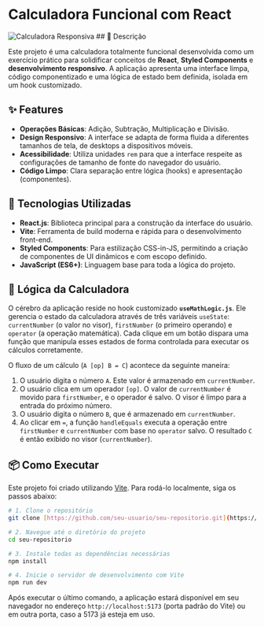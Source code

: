 # Calculadora Funcional com React

![Calculadora Responsiva](https://i.imgur.com/74c6aa.png) ## 📝 Descrição

Este projeto é uma calculadora totalmente funcional desenvolvida como um exercício prático para solidificar conceitos de **React**, **Styled Components** e **desenvolvimento responsivo**. 
A aplicação apresenta uma interface limpa, código componentizado e uma lógica de estado bem definida, isolada em um hook customizado.

## ✨ Features

* **Operações Básicas**: Adição, Subtração, Multiplicação e Divisão.
* **Design Responsivo**: A interface se adapta de forma fluida a diferentes tamanhos de tela, de desktops a dispositivos móveis.
* **Acessibilidade**: Utiliza unidades `rem` para que a interface respeite as configurações de tamanho de fonte do navegador do usuário.
* **Código Limpo**: Clara separação entre lógica (hooks) e apresentação (componentes).

## 🚀 Tecnologias Utilizadas

* **React.js**: Biblioteca principal para a construção da interface do usuário.
* **Vite**: Ferramenta de build moderna e rápida para o desenvolvimento front-end.
* **Styled Components**: Para estilização CSS-in-JS, permitindo a criação de componentes de UI dinâmicos e com escopo definido.
* **JavaScript (ES6+)**: Linguagem base para toda a lógica do projeto.

## 🧠 Lógica da Calculadora

O cérebro da aplicação reside no hook customizado **`useMathLogic.js`**. Ele gerencia o estado da calculadora através de três variáveis `useState`: `currentNumber` (o valor no visor), `firstNumber` (o primeiro operando) e `operator` (a operação matemática). Cada clique em um botão dispara uma função que manipula esses estados de forma controlada para executar os cálculos corretamente.

O fluxo de um cálculo (`A [op] B = C`) acontece da seguinte maneira:

1.  O usuário digita o número `A`. Este valor é armazenado em `currentNumber`.
2.  O usuário clica em um operador `[op]`. O valor de `currentNumber` é movido para `firstNumber`, e o operador é salvo. O visor é limpo para a entrada do próximo número.
3.  O usuário digita o número `B`, que é armazenado em `currentNumber`.
4.  Ao clicar em `=`, a função `handleEquals` executa a operação entre `firstNumber` e `currentNumber` com base no `operator` salvo. O resultado `C` é então exibido no visor (`currentNumber`).

## 📦 Como Executar

Este projeto foi criado utilizando [Vite](https://vitejs.dev/). Para rodá-lo localmente, siga os passos abaixo:

```bash
# 1. Clone o repositório
git clone [https://github.com/seu-usuario/seu-repositorio.git](https://github.com/seu-usuario/seu-repositorio.git)

# 2. Navegue até o diretório do projeto
cd seu-repositorio

# 3. Instale todas as dependências necessárias
npm install

# 4. Inicie o servidor de desenvolvimento com Vite
npm run dev
```

Após executar o último comando, a aplicação estará disponível em seu navegador no endereço `http://localhost:5173` (porta padrão do Vite) ou em outra porta, caso a 5173 já esteja em uso.
